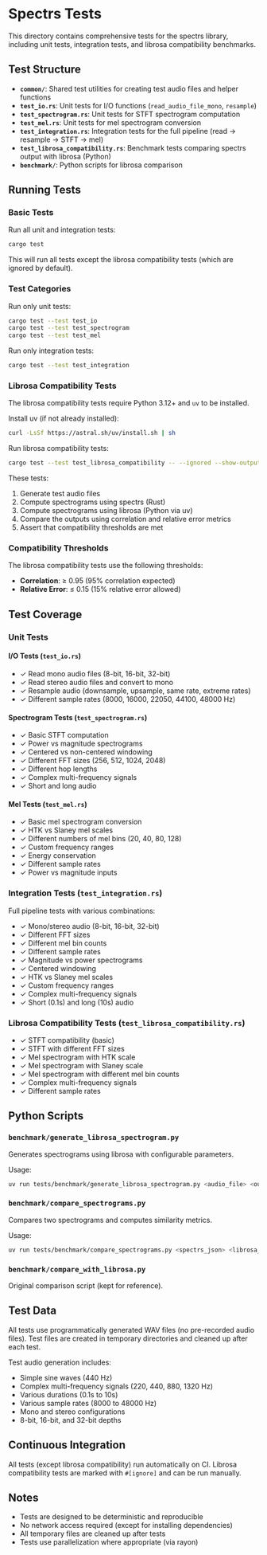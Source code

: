 # Spectrs Tests

This directory contains comprehensive tests for the spectrs library, including unit tests, integration tests, and librosa compatibility benchmarks.

## Test Structure

- **`common/`**: Shared test utilities for creating test audio files and helper functions
- **`test_io.rs`**: Unit tests for I/O functions (`read_audio_file_mono`, `resample`)
- **`test_spectrogram.rs`**: Unit tests for STFT spectrogram computation
- **`test_mel.rs`**: Unit tests for mel spectrogram conversion
- **`test_integration.rs`**: Integration tests for the full pipeline (read → resample → STFT → mel)
- **`test_librosa_compatibility.rs`**: Benchmark tests comparing spectrs output with librosa (Python)
- **`benchmark/`**: Python scripts for librosa comparison

## Running Tests

### Basic Tests

Run all unit and integration tests:

```bash
cargo test
```

This will run all tests except the librosa compatibility tests (which are ignored by default).

### Test Categories

Run only unit tests:
```bash
cargo test --test test_io
cargo test --test test_spectrogram
cargo test --test test_mel
```

Run only integration tests:
```bash
cargo test --test test_integration
```

### Librosa Compatibility Tests

The librosa compatibility tests require Python 3.12+ and `uv` to be installed.

Install uv (if not already installed):
```bash
curl -LsSf https://astral.sh/uv/install.sh | sh
```

Run librosa compatibility tests:
```bash
cargo test --test test_librosa_compatibility -- --ignored --show-output
```

These tests:
1. Generate test audio files
2. Compute spectrograms using spectrs (Rust)
3. Compute spectrograms using librosa (Python via uv)
4. Compare the outputs using correlation and relative error metrics
5. Assert that compatibility thresholds are met

### Compatibility Thresholds

The librosa compatibility tests use the following thresholds:
- **Correlation**: ≥ 0.95 (95% correlation expected)
- **Relative Error**: ≤ 0.15 (15% relative error allowed)

## Test Coverage

### Unit Tests

#### I/O Tests (`test_io.rs`)
- ✓ Read mono audio files (8-bit, 16-bit, 32-bit)
- ✓ Read stereo audio files and convert to mono
- ✓ Resample audio (downsample, upsample, same rate, extreme rates)
- ✓ Different sample rates (8000, 16000, 22050, 44100, 48000 Hz)

#### Spectrogram Tests (`test_spectrogram.rs`)
- ✓ Basic STFT computation
- ✓ Power vs magnitude spectrograms
- ✓ Centered vs non-centered windowing
- ✓ Different FFT sizes (256, 512, 1024, 2048)
- ✓ Different hop lengths
- ✓ Complex multi-frequency signals
- ✓ Short and long audio

#### Mel Tests (`test_mel.rs`)
- ✓ Basic mel spectrogram conversion
- ✓ HTK vs Slaney mel scales
- ✓ Different numbers of mel bins (20, 40, 80, 128)
- ✓ Custom frequency ranges
- ✓ Energy conservation
- ✓ Different sample rates
- ✓ Power vs magnitude inputs

### Integration Tests (`test_integration.rs`)

Full pipeline tests with various combinations:
- ✓ Mono/stereo audio (8-bit, 16-bit, 32-bit)
- ✓ Different FFT sizes
- ✓ Different mel bin counts
- ✓ Different sample rates
- ✓ Magnitude vs power spectrograms
- ✓ Centered windowing
- ✓ HTK vs Slaney mel scales
- ✓ Custom frequency ranges
- ✓ Complex multi-frequency signals
- ✓ Short (0.1s) and long (10s) audio

### Librosa Compatibility Tests (`test_librosa_compatibility.rs`)

- ✓ STFT compatibility (basic)
- ✓ STFT with different FFT sizes
- ✓ Mel spectrogram with HTK scale
- ✓ Mel spectrogram with Slaney scale
- ✓ Mel spectrogram with different mel bin counts
- ✓ Complex multi-frequency signals
- ✓ Different sample rates

## Python Scripts

### `benchmark/generate_librosa_spectrogram.py`

Generates spectrograms using librosa with configurable parameters.

Usage:
```bash
uv run tests/benchmark/generate_librosa_spectrogram.py <audio_file> <output_json> [params_json]
```

### `benchmark/compare_spectrograms.py`

Compares two spectrograms and computes similarity metrics.

Usage:
```bash
uv run tests/benchmark/compare_spectrograms.py <spectrs_json> <librosa_json> <output_json>
```

### `benchmark/compare_with_librosa.py`

Original comparison script (kept for reference).

## Test Data

All tests use programmatically generated WAV files (no pre-recorded audio files).
Test files are created in temporary directories and cleaned up after each test.

Test audio generation includes:
- Simple sine waves (440 Hz)
- Complex multi-frequency signals (220, 440, 880, 1320 Hz)
- Various durations (0.1s to 10s)
- Various sample rates (8000 to 48000 Hz)
- Mono and stereo configurations
- 8-bit, 16-bit, and 32-bit depths

## Continuous Integration

All tests (except librosa compatibility) run automatically on CI.
Librosa compatibility tests are marked with `#[ignore]` and can be run manually.

## Notes

- Tests are designed to be deterministic and reproducible
- No network access required (except for installing dependencies)
- All temporary files are cleaned up after tests
- Tests use parallelization where appropriate (via rayon)

